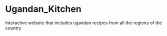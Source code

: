 # Ugandan_Kitchen
Interactive website that includes ugandan recipes from all the regions of the country
